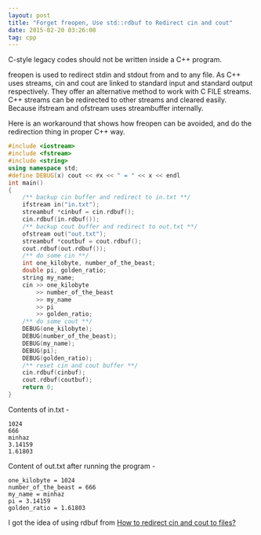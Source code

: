```yaml
---
layout: post
title: "Forget freopen, Use std::rdbuf to Redirect cin and cout"
date: 2015-02-20 03:26:00
tag: cpp
---
```

C-style legacy codes should not be written inside a C++ program.

freopen is used to redirect stdin and stdout from and to any file. As C++ uses streams, cin and cout are linked to standard input and standard output respectively. They offer an alternative method to work with C FILE streams. C++ streams can be redirected to other streams and cleared easily. Because ifstream and ofstream uses streambuffer internally.

Here is an workaround that shows how freopen can be avoided, and do the redirection thing in proper C++ way.

```cpp
#include <iostream>
#include <fstream>
#include <string>
using namespace std;
#define DEBUG(x) cout << #x << " = " << x << endl
int main()
{
    /** backup cin buffer and redirect to in.txt **/
    ifstream in("in.txt");
    streambuf *cinbuf = cin.rdbuf();
    cin.rdbuf(in.rdbuf());
    /** backup cout buffer and redirect to out.txt **/
    ofstream out("out.txt");
    streambuf *coutbuf = cout.rdbuf();
    cout.rdbuf(out.rdbuf());
    /** do some cin **/
    int one_kilobyte, number_of_the_beast;
    double pi, golden_ratio;
    string my_name;
    cin >> one_kilobyte
        >> number_of_the_beast
        >> my_name
        >> pi
        >> golden_ratio;
    /** do some cout **/
    DEBUG(one_kilobyte);
    DEBUG(number_of_the_beast);
    DEBUG(my_name);
    DEBUG(pi);
    DEBUG(golden_ratio);
    /** reset cin and cout buffer **/
    cin.rdbuf(cinbuf);
    cout.rdbuf(coutbuf);
    return 0;
}
```

Contents of in.txt -

```
1024
666
minhaz
3.14159
1.61803
```

Content of out.txt after running the program -

```
one_kilobyte = 1024
number_of_the_beast = 666
my_name = minhaz
pi = 3.14159
golden_ratio = 1.61803
```

I got the idea of using rdbuf from [How to redirect cin and cout to files?](http://stackoverflow.com/a/10151286/1288414)
